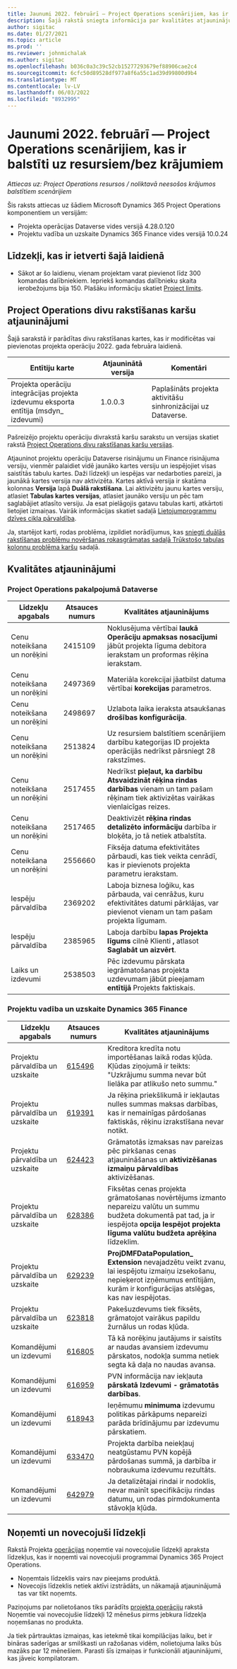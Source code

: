 ```yaml
---
title: Jaunumi 2022. februārī — Project Operations scenārijiem, kas ir balstīti uz resursiem/bez krājumiem
description: Šajā rakstā sniegta informācija par kvalitātes atjauninājumiem, kas ir pieejami 2022. gada februāra projekta operāciju laidienā resursu/neuzkrātiem scenārijiem.
author: sigitac
ms.date: 01/27/2021
ms.topic: article
ms.prod: ''
ms.reviewer: johnmichalak
ms.author: sigitac
ms.openlocfilehash: b036c0a3c39c52cb15277293679ef88906cae2c4
ms.sourcegitcommit: 6cfc50d89528df977a8f6a55c1ad39d99800d9b4
ms.translationtype: MT
ms.contentlocale: lv-LV
ms.lasthandoff: 06/03/2022
ms.locfileid: "8932995"
---
```

# <a name="whats-new-february-2022---project-operations-for-resourcenon-stocked-based-scenarios"></a>Jaunumi 2022. februārī — Project Operations scenārijiem, kas ir balstīti uz resursiem/bez krājumiem

*Attiecas uz: Project Operations resursos / noliktavā neesošos krājumos balstītiem scenārijiem*

Šis raksts attiecas uz šādiem Microsoft Dynamics 365 Project Operations komponentiem un versijām:

- Projekta operācijas Dataverse vides versijā 4.28.0.120
- Projektu vadība un uzskaite Dynamics 365 Finance vides versijā 10.0.24

## <a name="features-included-in-this-release"></a>Līdzekļi, kas ir ietverti šajā laidienā

- Sākot ar šo laidienu, vienam projektam varat pievienot līdz 300 komandas dalībniekiem. Iepriekš komandas dalībnieku skaita ierobežojums bija 150. Plašāku informāciju skatiet [Project limits](../project-management/create-wbs.md#project-limitations).

## <a name="project-operations-dual-write-map-updates"></a>Project Operations divu rakstīšanas karšu atjauninājumi

Šajā sarakstā ir parādītas divu rakstīšanas kartes, kas ir modificētas vai pievienotas projekta operāciju 2022. gada februāra laidienā.

| Entītiju karte | Atjauninātā versija | Komentāri |
| --- | --- | --- |
| Projekta operāciju integrācijas projekta izdevumu eksporta entītija (msdyn\_ izdevumi) | 1.0.0.3 | Paplašināts projekta aktivitāšu sinhronizācijai uz Dataverse. |

Pašreizējo projektu operāciju divrakstā karšu sarakstu un versijas skatiet rakstā [Project Operations divu rakstīšanas karšu versijas](../environment/resource-dual-write-maps.md).

Atjauninot projektu operāciju Dataverse risinājumu un Finance risinājuma versiju, vienmēr palaidiet vidē jaunāko kartes versiju un iespējojiet visas saistītās tabulu kartes. Daži līdzekļi un iespējas var nedarboties pareizi, ja jaunākā kartes versija nav aktivizēta. Kartes aktīvā versija ir skatāma kolonnas **Versija** lapā **Duālā rakstīšana**. Lai aktivizētu jaunu kartes versiju, atlasiet **Tabulas kartes versijas**, atlasiet jaunāko versiju un pēc tam saglabājiet atlasīto versiju. Ja esat pielāgojis gatavu tabulas karti, atkārtoti lietojiet izmaiņas. Vairāk informācijas skatiet sadaļā [Lietojumprogrammu dzīves cikla pārvaldība](/dynamics365/fin-ops-core/dev-itpro/data-entities/dual-write/app-lifecycle-management).

Ja, startējot karti, rodas problēma, izpildiet norādījumus, kas [sniegti duālās rakstīšanas problēmu novēršanas rokasgrāmatas sadaļā Trūkstošo tabulas kolonnu problēma karšu](/dynamics365/fin-ops-core/dev-itpro/data-entities/dual-write/dual-write-troubleshooting-finops-upgrades#missing-table-columns-issue-on-maps) sadaļā.

## <a name="quality-updates"></a>Kvalitātes atjauninājumi

### <a name="project-operations-on-dataverse"></a>Project Operations pakalpojumā Dataverse

| Līdzekļu apgabals | Atsauces numurs | Kvalitātes atjauninājums |
| --- | --- | --- |
| Cenu noteikšana un norēķini | 2415109 | Noklusējuma vērtībai **laukā Operāciju apmaksas nosacījumi** jābūt projekta līguma debitora ierakstam un proformas rēķina ierakstam. |
| Cenu noteikšana un norēķini | 2497369 | Materiāla korekcijai jāatbilst datuma vērtībai **korekcijas** parametros. |
| Cenu noteikšana un norēķini | 2498697 | Uzlabota laika ieraksta atsaukšanas **drošības konfigurācija**. |
| Cenu noteikšana un norēķini | 2513824 | Uz resursiem balstītiem scenārijiem darbību kategorijas ID projekta operācijās nedrīkst pārsniegt 28 rakstzīmes. |
| Cenu noteikšana un norēķini | 2517455 | Nedrīkst **pieļaut, ka darbību Atsvaidzināt rēķina rindas darbības** vienam un tam pašam rēķinam tiek aktivizētas vairākas vienlaicīgas reizes. |
| Cenu noteikšana un norēķini | 2517465 | Deaktivizēt **rēķina rindas detalizēto informāciju** darbība ir bloķēta, jo tā netiek atbalstīta. |
| Cenu noteikšana un norēķini | 2556660 | Fiksēja datuma efektivitātes pārbaudi, kas tiek veikta cenrādī, kas ir pievienots projekta parametru ierakstam. |
|   Iespēju pārvaldība | 2369202 | Laboja biznesa loģiku, kas pārbauda, vai cenrāžus, kuru efektivitātes datumi pārklājas, var pievienot vienam un tam pašam projekta līgumam. |
|   Iespēju pārvaldība | 2385965 | Laboja darbību **lapas Projekta līgums** cilnē Klienti **,** atlasot **Saglabāt un aizvērt**. |
| Laiks un izdevumi | 2538503 | Pēc izdevumu pārskata iegrāmatošanas projekta uzdevumam jābūt pieejamam **entītijā** Projekts faktiskais. |

### <a name="project-management-and-accounting-on-dynamics-365-finance"></a>Projektu vadība un uzskaite Dynamics 365 Finance

| Līdzekļu apgabals | Atsauces numurs | Kvalitātes atjauninājums |
| --- | --- | --- |
| Projektu pārvaldība un uzskaite | [615496](https://fix.lcs.dynamics.com/Issue/Details/?bugId=615496) | Kreditora kredīta notu importēšanas laikā rodas kļūda. Kļūdas ziņojumā ir teikts: "Uzkrājumu summa nevar būt lielāka par atlikušo neto summu." |
| Projektu pārvaldība un uzskaite | [619391](https://fix.lcs.dynamics.com/Issue/Details/?bugId=619391) | Ja rēķina priekšlikumā ir iekļautas nulles summas maksas darbības, kas ir nemainīgas pārdošanas faktiskās, rēķinu izrakstīšana nevar notikt. |
| Projektu pārvaldība un uzskaite | [624423](https://fix.lcs.dynamics.com/Issue/Details/?bugId=624423) | Grāmatotās izmaksas nav pareizas pēc pirkšanas cenas atjaunināšanas un **aktivizēšanas izmaiņu pārvaldības** aktivizēšanas.|
| Projektu pārvaldība un uzskaite | [628386](https://fix.lcs.dynamics.com/Issue/Details/?bugId=628386) | Fiksētas cenas projekta grāmatošanas novērtējums izmanto nepareizu valūtu un summu budžeta dokumentā pat tad, ja ir iespējota **opcija Iespējot projekta līguma valūtu budžeta aprēķina** līdzeklim. |
| Projektu pārvaldība un uzskaite | [629239](https://fix.lcs.dynamics.com/Issue/Details/?bugId=629239) | **ProjDMFDataPopulation\_ Extension** nevajadzētu veikt zvanu, lai iespējotu izmaiņu izsekošanu, nepieķerot izņēmumus entītijām, kurām ir konfigurācijas atslēgas, kas nav iespējotas. |
| Projektu pārvaldība un uzskaite | [623818](https://fix.lcs.dynamics.com/Issue/Details/?bugId=623818) | Pakešuzdevums tiek fiksēts, grāmatojot vairākus papildu žurnālus un rodas kļūda. |
| Komandējumi un izdevumi | [616805](https://fix.lcs.dynamics.com/Issue/Details/?bugId=616805) | Tā kā norēķinu jautājums ir saistīts ar naudas avansiem izdevumu pārskatos, nodokļa summa netiek segta kā daļa no naudas avansa. |
| Komandējumi un izdevumi | [616959](https://fix.lcs.dynamics.com/Issue/Details/?bugId=616959) | PVN informācija nav iekļauta **pārskatā Izdevumi - grāmatotās darbības**. |
| Komandējumi un izdevumi | [618943](https://fix.lcs.dynamics.com/Issue/Details/?bugId=618943) | Ieņēmumu **minimuma** izdevumu politikas pārkāpums nepareizi parāda brīdinājumu par izdevumu pārskatiem. |
| Komandējumi un izdevumi | [633470](https://fix.lcs.dynamics.com/Issue/Details/?bugId=633470) | Projekta darbība neiekļauj neatgūstamu PVN kopējā pārdošanas summā, ja darbība ir nobraukuma izdevumu rezultāts. |
| Komandējumi un izdevumi | [642979](https://fix.lcs.dynamics.com/Issue/Details/?bugId=642979) | Ja detalizētajai rindai ir nodoklis, nevar mainīt specifikāciju rindas datumu, un rodas pirmdokumenta stāvokļa kļūda. |

## <a name="removed-and-deprecated-features"></a>Noņemti un novecojuši līdzekļi

Rakstā Projekta [operācijas](removed-depreciated-features-project.md) noņemtie vai novecojušie līdzekļi apraksta līdzekļus, kas ir noņemti vai novecojuši programmai Dynamics 365 Project Operations.

- Noņemtais līdzeklis vairs nav pieejams produktā.
- Novecojis līdzeklis netiek aktīvi izstrādāts, un nākamajā atjauninājumā tas var tikt noņemts.

Paziņojums par nolietošanos tiks parādīts [projekta operāciju](removed-depreciated-features-project.md) rakstā Noņemtie vai novecojušie līdzekļi 12 mēnešus pirms jebkura līdzekļa noņemšanas no produkta.

Ja tiek pārtrauktas izmaiņas, kas ietekmē tikai kompilācijas laiku, bet ir bināras saderīgas ar smilškasti un ražošanas vidēm, nolietojuma laiks būs mazāks par 12 mēnešiem. Parasti šīs izmaiņas ir funkcionāli atjauninājumi, kas jāveic kompilatoram.
